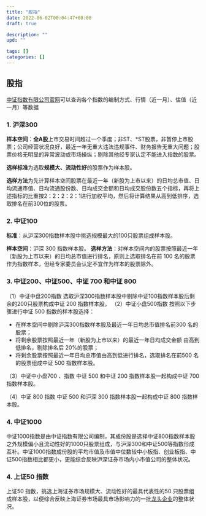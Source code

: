 ```yaml
---
title: "股指"
date: 2022-06-02T00:04:47+08:00
draft: true

description: ""
upd: ""

tags: []
categories: []
---
```


<!--more-->

## 股指

[中证指数有限公司官网](http://www.csindex.com.cn/zh-CN/indices/index)可以查询各个指数的编制方式、行情（近一月）、估值（近一月）等数据

### 1. 沪深300

**样本空间**：**全A股**上市交易时间超过一个季度；非ST、*ST股票，非暂停上市股票；公司经营状况良好，最近一年无重大违法违规事件、财务报告无重大问题；股票价格无明显的异常波动或市场操纵；剔除其他经专家认定不能进入指数的股票。

**选样标准**为选取**规模大、流动性好**的股票作为样本股。

**选样方法**为先计算样本空间股票在最近一年（新股为上市以来）的日均总市值、日均流通市值、日均流通股份数、日均成交金额和日均成交股份数五个指标，再将上述指标的比重按2：2：2：2：1进行加权平均，然后将计算结果从高到低排序，选取排名在前300位的股票。

### 2. 中证100

**标准**：从沪深300指数样本股中挑选规模最大的100只股票组成样本股。

**样本空间**：沪深 300 指数样本股。 
**选样方法**：对样本空间内的股票按照最近一年（新股为上市以来）的日均总市值进行排名，原则上选取排名在前 100 名的股票作为指数样本，但经专家委员会认定不宜作为样本的股票除外。 

### 3. 中证200、中证500、中证 700 和中证 800 

（1）中证中盘200指数 
选取沪深300指数样本股中剔除中证100指数样本股后剩余的200只股票构成中证 200 指数样本股。 
（2）中证小盘500指数 
按照以下步骤进行中证 500 指数的样本股选择： 

- 在样本空间中剔除沪深300指数样本股及最近一年日均总市值排名前300
  名的股票； 
- 将剩余股票按照最近一年（新股为上市以来）的最近一年日均成交金额
  由高到低排名，剔除排名后 20%的股票； 
- 将剩余股票按照最近一年日均总市值由高到低进行排名，选取排名在前500 名的股票组成中证 500 指数样本股。 

（3）中证中小盘700 、指数 
中证 500 和中证 200 指数样本股一起构成中证 700 指数样本股。 

（4）中证 800 指数 
中证 500 和沪深 300 指数样本股一起构成中证 800 指数样本股。 

### 4. 中证1000

中证1000指数是由中证指数有限公司编制，其成份股是选择中证800指数样本股之外规模偏小且流动性好的1000只股票组成，与沪深300和中证500等指数形成互补。中证1000指数成份股的平均市值及市值中位数较中小板指、创业板指、中证500指数相比都更小，更能综合反映沪深证券市场内小市值公司的整体状况。

### 4. 上证50 指数

上证50 指数，挑选上海证券市场规模大、流动性好的最具代表性的50 只股票组成样本股，以便综合反映上海证券市场最具市场影响力的一批[龙头企业](https://baike.baidu.com/item/龙头企业/2268324)的整体状况。




